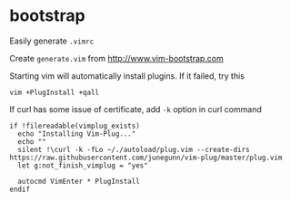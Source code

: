 # bootstrap

Easily generate `.vimrc`

Create `generate.vim` from http://www.vim-bootstrap.com

Starting vim will automatically install plugins. If it failed, try this

```
vim +PlugInstall +qall
```

If curl has some issue of certificate, add `-k` option in curl command

```
if !filereadable(vimplug_exists)
  echo "Installing Vim-Plug..."
  echo ""
  silent !\curl -k -fLo ~/./autoload/plug.vim --create-dirs https://raw.githubusercontent.com/junegunn/vim-plug/master/plug.vim
  let g:not_finish_vimplug = "yes"

  autocmd VimEnter * PlugInstall
endif
```
